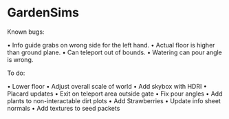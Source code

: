 # GardenSims

Known bugs:

• Info guide grabs on wrong side for the left hand.
• Actual floor is higher than ground plane.
• Can teleport out of bounds.
• Watering can pour angle is wrong.

To do: 

• Lower floor 
• Adjust overall scale of world 
• Add skybox with HDRI
• Placard updates
• Exit on teleport area outside gate
• Fix pour angles
• Add plants to non-interactable dirt plots
• Add Strawberries
• Update info sheet normals
• Add textures to seed packets 

